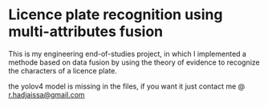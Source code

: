 # Licence plate recognition using multi-attributes fusion


This is my engineering end-of-studies project, in which I implemented a methode based on data fusion by using the theory of evidence to recognize the characters of a licence plate. 


the yolov4 model is missing in the files, if you want it just contact me @ r.hadjaissa@gmail.com 
